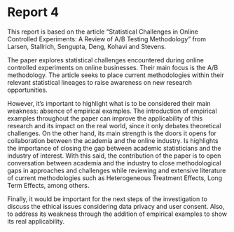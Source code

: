 # Report 4

This report is based on the article “Statistical Challenges in Online Controlled Experiments: A Review of A/B Testing Methodology” from Larsen, Stallrich, Sengupta, Deng, Kohavi and Stevens.

The paper explores statistical challenges encountered during online controlled experiments on online businesses. Their main focus is the A/B methodology. The article seeks to place current methodologies within their relevant statistical lineages to raise awareness on new research opportunities.

However, it’s important to highlight what is to be considered their main weakness: absence of empirical examples. The introduction of empirical examples throughout the paper can improve the applicability of this research and its impact on the real world, since it only debates theoretical challenges. On the other hand, its main strength is the doors it opens for collaboration between the academia and the online industry. Is highlights the importance of closing the gap between academic statisticians and the industry of interest. With this said, the contribution of the paper is to open conversation between academia and the industry to close methodological gaps in approaches and challenges while reviewing and extensive literature of current methodologies such as Heterogeneous Treatment Effects, Long Term Effects, among others. 

Finally, it would be important for the next steps of the investigation to discuss the ethical issues considering data privacy and user consent. Also, to address its weakness through the addition of empirical examples to show its real applicability.
